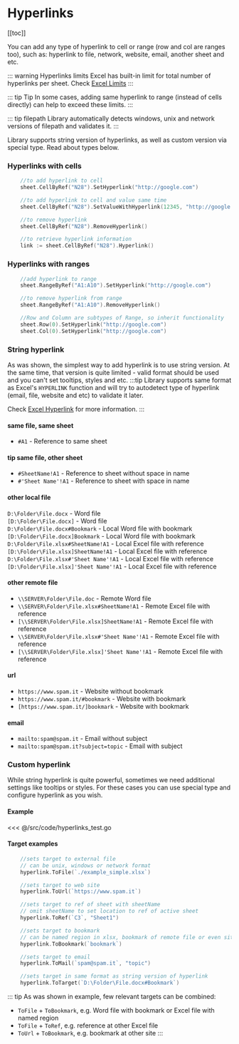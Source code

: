 # Hyperlinks
[[toc]]

You can add any type of hyperlink to cell or range (row and col are ranges too), such as: hyperlink to file, network, website, email, another sheet and etc. 

::: warning Hyperlinks limits
Excel has built-in limit for total number of hyperlinks per sheet. Check [Excel Limits](/guide/limits.md)
:::

::: tip Tip
In some cases, adding same hyperlink to range (instead of cells directly) can help to exceed these limits.
:::

::: tip filepath
Library automatically detects windows, unix and network versions of filepath and validates it.
:::

Library supports string version of hyperlinks, as well as custom version via special type. Read about types below.

### Hyperlinks with cells

```go
	//to add hyperlink to cell
	sheet.CellByRef("N28").SetHyperlink("http://google.com")

	//to add hyperlink to cell and value same time
	sheet.CellByRef("N28").SetValueWithHyperlink(12345, "http://google.com")

	//to remove hyperlink
	sheet.CellByRef("N28").RemoveHyperlink()

	//to retrieve hyperlink information
	link := sheet.CellByRef("N28").Hyperlink()
```

### Hyperlinks with ranges
```go
	//add hyperlink to range
	sheet.RangeByRef("A1:A10").SetHyperlink("http://google.com")

	//to remove hyperlink from range
	sheet.RangeByRef("A1:A10").RemoveHyperlink()

	//Row and Column are subtypes of Range, so inherit functionality
	sheet.Row(0).SetHyperlink("http://google.com")
	sheet.Col(0).SetHyperlink("http://google.com")
```

### String hyperlink
As was shown, the simplest way to add hyperlink is to use string version. At the same time, that version is quite limited - valid format should be used and you can't set tooltips, styles and etc. 
:::tip 
Library supports same format as Excel's `HYPERLINK` function and will try to autodetect type of hyperlink (email, file, website and etc) to validate it later. 

Check [Excel Hyperlink]( https://support.office.com/en-us/article/hyperlink-function-333c7ce6-c5ae-4164-9c47-7de9b76f577f) for more information.
:::

#### same file, same sheet
* `#A1` - Reference to same sheet  


#### tip same file, other sheet
* `#SheetName!A1` - Reference to sheet without space in name  
* `#'Sheet Name'!A1` - Reference to sheet with space in name  


#### other local file
`D:\Folder\File.docx` - Word file  
`[D:\Folder\File.docx]` - Word file  
`D:\Folder\File.docx#Bookmark` - Local Word file with bookmark  
`[D:\Folder\File.docx]Bookmark` - Local Word file with bookmark  
`D:\Folder\File.xlsx#SheetName!A1` - Local Excel file with reference  
`[D:\Folder\File.xlsx]SheetName!A1` - Local Excel file with reference  
`D:\Folder\File.xlsx#'Sheet Name'!A1` - Local Excel file with reference  
`[D:\Folder\File.xlsx]'Sheet Name'!A1` - Local Excel file with reference  


#### other remote file
* `\\SERVER\Folder\File.doc` - Remote Word file  
* `\\SERVER\Folder\File.xlsx#SheetName!A1` - Remote Excel file with reference  
* `[\\SERVER\Folder\File.xlsx]SheetName!A1` - Remote Excel file with reference  
* `\\SERVER\Folder\File.xlsx#'Sheet Name'!A1` - Remote Excel file with reference  
* `[\\SERVER\Folder\File.xlsx]'Sheet Name'!A1` - Remote Excel file with reference  


#### url
* `https://www.spam.it` - Website without bookmark  
* `https://www.spam.it/#bookmark` - Website with bookmark  
* `[https://www.spam.it/]bookmark` - Website with bookmark  


#### email
* `mailto:spam@spam.it` - Email without subject  
* `mailto:spam@spam.it?subject=topic` - Email with subject  


### Custom hyperlink
While string hyperlink is quite powerful, sometimes we need additional settings like tooltips or styles. For these cases you can use special type and configure hyperlink as you wish.

#### Example

<<< @/src/code/hyperlinks_test.go

#### Target examples
```go
	//sets target to external file
	// can be unix, windows or network format
	hyperlink.ToFile(`./example_simple.xlsx`)

	//sets target to web site
	hyperlink.ToUrl(`https://www.spam.it`)

	//sets target to ref of sheet with sheetName 
	// omit sheetName to set location to ref of active sheet
	hyperlink.ToRef(`C3`, "Sheet1")

	//sets target to bookmark 
	// can be named region in xlsx, bookmark of remote file or even site
	hyperlink.ToBookmark(`bookmark`)

	//sets target to email
	hyperlink.ToMail(`spam@spam.it`, "topic")

	//sets target in same format as string version of hyperlink
	hyperlink.ToTarget(`D:\Folder\File.docx#Bookmark`)
```

::: tip
As was shown in example, few relevant targets can be combined:
* `ToFile` + `ToBookmark`, e.g. Word file with bookmark or Excel file with named region
* `ToFile` + `ToRef`, e.g. reference at other Excel file
* `ToUrl` + `ToBookmark`, e.g. bookmark at other site
::: 

